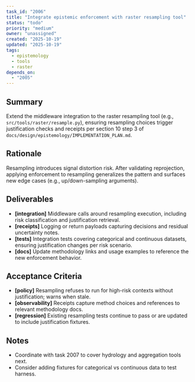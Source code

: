 ```yaml
---
task_id: "2006"
title: "Integrate epistemic enforcement with raster resampling tool"
status: "todo"
priority: "medium"
owner: "unassigned"
created: "2025-10-19"
updated: "2025-10-19"
tags:
  - epistemology
  - tools
  - raster
depends_on:
  - "2005"
---
```


## Summary
Extend the middleware integration to the raster resampling tool (e.g., `src/tools/raster/resample.py`), ensuring resampling choices trigger justification checks and receipts per section 10 step 3 of `docs/design/epistemology/IMPLEMENTATION_PLAN.md`.

## Rationale
Resampling introduces signal distortion risk. After validating reprojection, applying enforcement to resampling generalizes the pattern and surfaces new edge cases (e.g., up/down-sampling arguments).

## Deliverables
- **[integration]** Middleware calls around resampling execution, including risk classification and justification retrieval.
- **[receipts]** Logging or return payloads capturing decisions and residual uncertainty notes.
- **[tests]** Integration tests covering categorical and continuous datasets, ensuring justification changes per risk scenario.
- **[docs]** Update methodology links and usage examples to reference the new enforcement behavior.

## Acceptance Criteria
- **[policy]** Resampling refuses to run for high-risk contexts without justification; warns when stale.
- **[observability]** Receipts capture method choices and references to relevant methodology docs.
- **[regression]** Existing resampling tests continue to pass or are updated to include justification fixtures.

## Notes
- Coordinate with task 2007 to cover hydrology and aggregation tools next.
- Consider adding fixtures for categorical vs continuous data to test harness.
